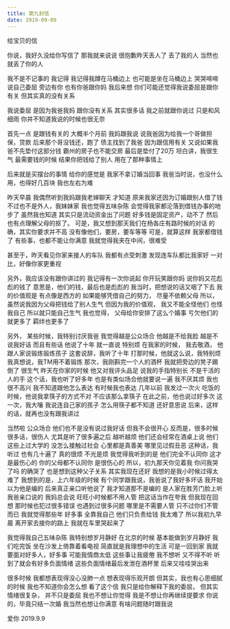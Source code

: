 ```yaml
---
title: 第九封信
date: 2019-09-09
---
```


给宝贝的信


你说，我好久没给你写信了
那我就来说说
很抱歉昨天丢人了
丢了我的人
当然也就丢了你的人

我不是不记事的
我记得
我记得我蹲在马桶边上
也可能是坐在马桶边上
哭哭啼啼
说自己委屈
旁边有你
也有你爸跟你妈
我后来想
你们可能还觉得我说委屈是跟你有关
但其实真的没有关系

我说委屈
是因为我爸我妈
跟你没有关系
其实很多话
我之前就跟你说过
只是和风细雨
你并不知道我说的时候也很无奈

首先一点
是跟钱有关的
大概半个月前
我妈跟我说
说我爸因为给我一个哥做担保，贷款
后来那个哥没钱还，跑了
债主找到了我爸
因为跟信用有关
又说如果我爸不先垫付这部分钱
霸州的房子也不能交房
最后是垫付了20万
坦白讲，我很生气
最需要钱的时候
结果你把钱给了别人
用在了那种事情上

后来就是买摆台的事情
给你的感觉是
我家不拿订婚当回事
我爸当时说，也没什么用，也得好几百块
我也左右为难

昨天早晨
我偶然听到我妈跟我老婶聊天
才知道
原来我家还因为订婚跟别人借了钱
不过也不是外人，我妹妹家
我也觉得五味杂陈
会觉得我家都沦落到借钱办事的地步了
虽然我也知道
其实只是流动资金出了问题
好多钱是固定资产，动不了
然后也有点理解父母的抠了。
可是，我又想到那天我们在杨各庄有路时候的对话
的确，其实你要求并不高
没有像他们，要房，要车等等
可是，就算这样
我家都借钱了
有些事，也都不能让你满意
我就觉得我夹在中间，很难受

甚至于，昨天看见你家来接人的车队
我都有点受刺激
发现连车队都比我家好
一对比，好像你家更重视

另外，我应该没有跟你讲过的
我记得有一次你说起
你开玩笑跟你妈
说你妈又花彪彪的钱了
意思是，他们的钱，最后也是彪彪的
我当时，把想说的话又咽了下去
我的价值观是
有点像是西方的
如果能够凭借自己的努力，
尽量不依赖父母
所以，虽然说我因为父母把钱给了别人生气
但因为我的价值观， 我又不能全怪他们
也怪我自己
所以就只能自己生气
我也觉得，
父母给你安排了这么个婚事
亏欠他们的就更多了
羁绊也更多了


另外，
某些时候，我特别讨厌我爸
我觉得越是公众场合
他越是不给我脸
越是不说我好话
而且有些话
他说了十年
就一直说
特别烦
在我家的时候，
我去敬酒，
他跟人家说锻炼锻炼孩子
这套说辞，我听了十年
打那时候，他就这么说，我特别烦
我真想说，我TM用不着锻炼
那次，我刚斟完一个人的酒杯
我就把旁边的凳子踢倒了
很生气
昨天在你家的时候
他又对我评头品足
说我的手指特别长
不是干活的人的手
这个话，我也听了好多年
也是有类似场合他就要说一遍
我不厌其烦
我也很不高兴
我不知道跟他怎么表达
有时候我也表达
几年以前
我发过一次火
吃饭的时候，他说我拿筷子的方式不对
不应该那么拿筷子
在此之前，他也说过好多次
这一次，我大嚷
我说连自己家的孩子
怎么用筷子都不知道
还好意思说
后来，这样的话，就再也没有跟我讲过

当然啦
公众场合
他们也不是没有说过我好话
但我不会很开心
反而是，很多时候
很多话，很伤人
尤其是听了很多遍之后
越听越烦
他们还会经常在酒桌上说
他们这些上过大学的
没怎么接触过社会
心里都是真善美
哪里见过假丑恶
这种话，我听过
也有几十遍了
真的很烦
不光是烦
我觉得我听到的是
他们完全不认同你
这才是最伤心的
你的父母都不认同你
是很伤心的
所以，初九那天你见着我
你问我哭了吗
的确哭了
也是想到这种父子关系
其实我现在还好
我想的是我小时候过得太难了
我想到的是，上六年级的时候
有个同学跟我说，我爸说了我好多坏话
我开始以为他是编的
后来真正亲口听他说了
我才知道那不是编的
是人家在胜芳门脸上听我爸亲口说的
我妈总会说
旺旺小时候都不用人管
把这话当作在夸我
但我现在回想
那时候也犯过很多错误
也遇到过很多问题
哪里是不需要人管
只不过你们不管而已
我就觉得那些年
好多事
全靠我自己
他们只负责给钱
我太难了
所以我初九早晨
离开家去接你的路上
我就在车里哭起来了


我觉得我自己五味杂陈
我特别想岁月静好
在北京的时候
基本能做到岁月静好
我们吃完饭
坐在沙发上倚靠着看电视
简直就是我理想中的生活
可是一回到家
我就要面对好多人，好多事
可能我情商太低
这些事让我疲倦
我不想听
又不得不听
听到了就会有好多负面情绪
这些负面情绪最后发泄在酒杯里
后来又哇哇哭出来

很多时候
我都想表现得没心没肺一点
想表现得乐观开朗
但其实，我也有心思细腻的时候
我也不知道你会怎么想
看了这个信
我只是给你解释下我的委屈，
但其实情绪很复杂，
并不只是委屈
我也不想让你觉得
我是不想让你再继续提要求
你说的，毕竟只结一次婚
我当然也想让你满意
有啥问题随时跟我说

爱你
2019.9.9
